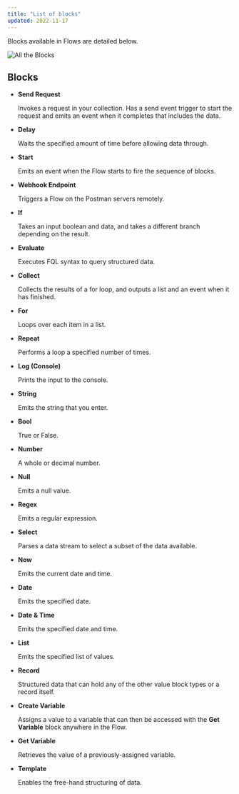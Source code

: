 ```yaml
---
title: "List of blocks"
updated: 2022-11-17
---
```


Blocks available in Flows are detailed below.

![All the Blocks](https://assets.postman.com/postman-labs-docs/all-blocks/updated-all-blocks.png)

<!--TODO: restructure this as headings, add Contents section -->

## Blocks

- **Send Request**

  Invokes a request in your collection. Has a send event trigger to start the request and emits an event when it completes that includes the data.

- **Delay**

  Waits the specified amount of time before allowing data through.

- **Start**

  Emits an event when the Flow starts to fire the sequence of blocks.

- **Webhook Endpoint**

  Triggers a Flow on the Postman servers remotely.

- **If**

  Takes an input boolean and data, and takes a different branch depending on the result.

- **Evaluate**

  Executes FQL syntax to query structured data.

- **Collect**

  Collects the results of a for loop, and outputs a list and an event when it has finished.

- **For**

  Loops over each item in a list.

- **Repeat**

  Performs a loop a specified number of times.

- **Log (Console)**

  Prints the input to the console.

- **String**

  Emits the string that you enter.

- **Bool**

  True or False.

- **Number**

  A whole or decimal number.

- **Null**

  Emits a null value.

- **Regex**

  Emits a regular expression.

- **Select**

  Parses a data stream to select a subset of the data available.

- **Now**

  Emits the current date and time.

- **Date**

  Emits the specified date.

- **Date & Time**

  Emits the specified date and time.

- **List**

  Emits the specified list of values.

- **Record**

  Structured data that can hold any of the other value block types or a record itself.

- **Create Variable**

  Assigns a value to a variable that can then be accessed with the **Get Variable** block anywhere in the Flow.

- **Get Variable**

  Retrieves the value of a previously-assigned variable.

- **Template**

  Enables the free-hand structuring of data.

